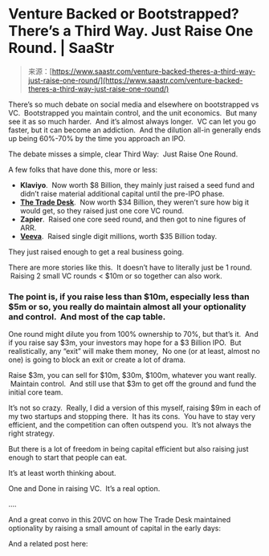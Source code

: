 <!--yml
category: 未分类
date: 2024-05-27 14:53:25
-->

# Venture Backed or Bootstrapped? There’s a Third Way. Just Raise One Round. | SaaStr

> 来源：[https://www.saastr.com/venture-backed-theres-a-third-way-just-raise-one-round/](https://www.saastr.com/venture-backed-theres-a-third-way-just-raise-one-round/)

There’s so much debate on social media and elsewhere on bootstrapped vs VC.  Bootstrapped you maintain control, and the unit economics.  But many see it as so much harder.  And it’s almost always longer.  VC can let you go faster, but it can become an addiction.  And the dilution all-in generally ends up being 60%-70% by the time you approach an IPO.

The debate misses a simple, clear Third Way:  Just Raise One Round.

A few folks that have done this, more or less:

*   **Klaviyo**.  Now worth $8 Billion, they mainly just raised a seed fund and didn’t raise material additional capital until the pre-IPO phase.
*   [**The Trade Desk**](https://www.saastr.com/5-interesting-learnings-about-the-trade-desk-at-2-billion-in-arr/).  Now worth $34 Billion, they weren’t sure how big it would get, so they raised just one core VC round.
*   **Zapier**.  Raised one core seed round, and then got to nine figures of ARR.
*   **[Veeva](https://www.saastr.com/veeva-biggest-vertical-saas-success-story-time-video-transcript/)**.  Raised single digit millions, worth $35 Billion today.

They just raised enough to get a real business going.

There are more stories like this.  It doesn’t have to literally just be 1 round.  Raising 2 small VC rounds < $10m or so together can also work.

### **The point is, if you raise less than $10m, especially less than $5m or so, you really do maintain almost all your optionality and control.  And most of the cap table.**

One round might dilute you from 100% ownership to 70%, but that’s it.  And if you raise say $3m, your investors may hope for a $3 Billion IPO.  But realistically, any “exit” will make them money,  No one (or at least, almost no one) is going to block an exit or create a lot of drama.

Raise $3m, you can sell for $10m, $30m, $100m, whatever you want really.  Maintain control.  And still use that $3m to get off the ground and fund the initial core team.

It’s not so crazy.  Really, I did a version of this myself, raising $9m in each of my two startups and stopping there.  It has its cons.  You have to stay very efficient, and the competition can often outspend you.  It’s not always the right strategy.

But there is a lot of freedom in being capital efficient but also raising just enough to start that people can eat.

It’s at least worth thinking about.

One and Done in raising VC.  It’s a real option.

….

And a great convo in this 20VC on how The Trade Desk maintained optionality by raising a small amount of capital in the early days:

And a related post here: